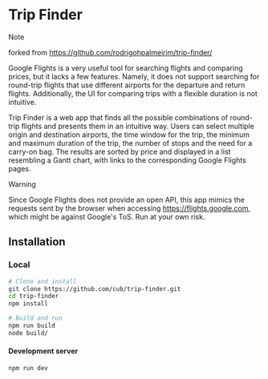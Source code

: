 # Trip Finder

> [!NOTE]
> forked from https://github.com/rodrigohpalmeirim/trip-finder/

Google Flights is a very useful tool for searching flights and comparing prices, but it lacks a few features. Namely, it does not support searching for round-trip flights that use different airports for the departure and return flights. Additionally, the UI for comparing trips with a flexible duration is not intuitive.

Trip Finder is a web app that finds all the possible combinations of round-trip flights and presents them in an intuitive way. Users can select multiple origin and destination airports, the time window for the trip, the minimum and maximum duration of the trip, the number of stops and the need for a carry-on bag. The results are sorted by price and displayed in a list resembling a Gantt chart, with links to the corresponding Google Flights pages.

> [!WARNING]
> Since Google Flights does not provide an open API, this app mimics the requests sent by the browser when accessing https://flights.google.com, which might be against Google's ToS. Run at your own risk.

## Installation

### Local

```sh
# Clone and install
git clone https://github.com/cub/trip-finder.git
cd trip-finder
npm install

# Build and run
npm run build
node build/
```

#### Development server
```sh
npm run dev
```
